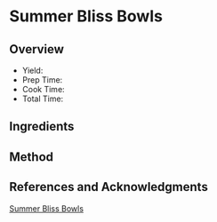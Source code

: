 # Summer Bliss Bowls

## Overview

- Yield:
- Prep Time:
- Cook Time:
- Total Time:

## Ingredients


## Method



## References and Acknowledgments

[Summer Bliss Bowls](https://pinchofyum.com/summer-bliss-bowls)

